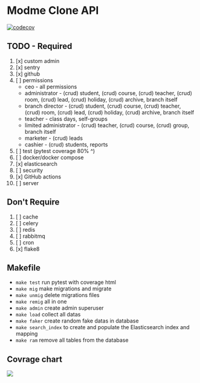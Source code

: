 # Modme Clone API

[![codecov](https://codecov.io/github/akhroruz/modme_clone/branch/master/graph/badge.svg?token=2E37XZAA63)](https://codecov.io/github/akhroruz/modme_clone)

## TODO - Required

1. [x] custom admin
2. [x] sentry
3. [x] github
4. [ ] permissions
    - ceo - all permissions
    - administrator - (crud) student, (crud) course, (crud) teacher, (crud) room, (crud) lead, (crud) holiday, (crud)
      archive, branch itself
    - branch director - (crud) student, (crud) course, (crud) teacher, (crud) room, (crud) lead, (crud) holiday, (crud)
      archive, branch itself
    - teacher - class days, self-groups
    - limited administrator - (crud) teacher, (crud) course, (crud) group, branch itself
    - marketer - (crud) leads
    - cashier - (crud) students, reports
5. [ ] test (pytest coverage 80% ^)
6. [ ] docker/docker compose
7. [x] elasticsearch
8. [ ] security
9. [x] GitHub actions
10. [ ] server

## Don't Require

1. [ ] cache
2. [ ] celery
3. [ ] redis
4. [ ] rabbitmq
5. [ ] cron
6. [x] flake8

## Makefile

- ```make test``` run pytest with coverage html
- ```make mig``` make migrations and migrate
- ```make unmig``` delete migrations files
- ```make remig``` all in one
- ```make admin``` create admin superuser
- ```make load``` collect all datas
- ```make faker``` create random fake datas in database
- ```make search_index``` to create and populate the Elasticsearch index and mapping
- ```make ram``` remove all tables from the database

## Covrage chart
![](https://codecov.io/github/akhroruz/modme_clone/branch/master/graphs/sunburst.svg?token=2E37XZAA63)
